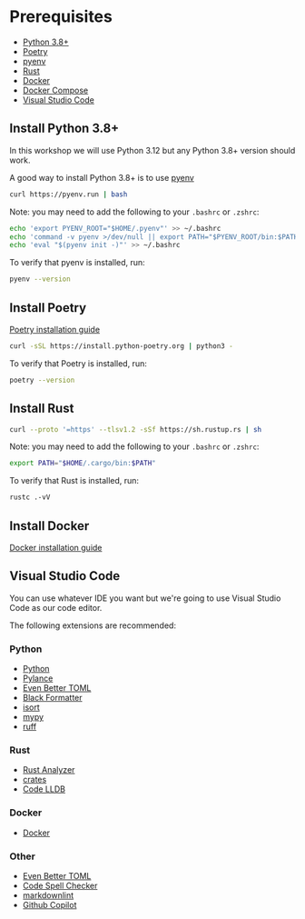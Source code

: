 # Prerequisites

- [Python 3.8+](https://www.python.org/)
- [Poetry](https://python-poetry.org/)
- [pyenv](https://github.com/pyenv/pyenv)
- [Rust](https://www.rust-lang.org/)
- [Docker](https://www.docker.com/)
- [Docker Compose](https://docs.docker.com/compose/)
- [Visual Studio Code](https://code.visualstudio.com/)

## Install Python 3.8+

In this workshop we will use Python 3.12 but any Python 3.8+ version should work.

A good way to install Python 3.8+ is to use [pyenv](https://github.com/pyenv/pyenv)

```bash
curl https://pyenv.run | bash
```

Note: you may need to add the following to your `.bashrc` or `.zshrc`:

```bash
echo 'export PYENV_ROOT="$HOME/.pyenv"' >> ~/.bashrc
echo 'command -v pyenv >/dev/null || export PATH="$PYENV_ROOT/bin:$PATH"' >> ~/.bashrc
echo 'eval "$(pyenv init -)"' >> ~/.bashrc
```

To verify that pyenv is installed, run:

```bash
pyenv --version
```

## Install Poetry

[Poetry installation guide](https://python-poetry.org/docs/#installation)

```bash
curl -sSL https://install.python-poetry.org | python3 -
```

To verify that Poetry is installed, run:

```bash
poetry --version
```

## Install Rust

```bash
curl --proto '=https' --tlsv1.2 -sSf https://sh.rustup.rs | sh
```

Note: you may need to add the following to your `.bashrc` or `.zshrc`:

```bash
export PATH="$HOME/.cargo/bin:$PATH"
```

To verify that Rust is installed, run:

```bash
rustc .-vV
```

## Install Docker

[Docker installation guide](https://docs.docker.com/get-docker/)

## Visual Studio Code

You can use whatever IDE you want but we're going to use Visual Studio Code as our code editor.

The following extensions are recommended:

### Python

- [Python](https://marketplace.visualstudio.com/items?itemName=ms-python.python)
- [Pylance](https://marketplace.visualstudio.com/items?itemName=ms-python.vscode-pylance)
- [Even Better TOML](https://marketplace.visualstudio.com/items?itemName=tamasfe.even-better-toml)
- [Black Formatter](https://marketplace.visualstudio.com/items?itemName=ms-python.black-formatter)
- [isort](https://marketplace.visualstudio.com/items?itemName=ms-python.isort)
- [mypy](https://marketplace.visualstudio.com/items?itemName=ms-python.mypy-type-checker)
- [ruff](https://marketplace.visualstudio.com/items?itemName=charliermarsh.ruff)

### Rust

- [Rust Analyzer](https://marketplace.visualstudio.com/items?itemName=rust-lang.rust-analyzer)
- [crates](https://marketplace.visualstudio.com/items?itemName=serayuzgur.crates)
- [Code LLDB](https://marketplace.visualstudio.com/items?itemName=vadimcn.vscode-lldb)

### Docker

- [Docker](https://marketplace.visualstudio.com/items?itemName=ms-azuretools.vscode-docker)

### Other

- [Even Better TOML](https://marketplace.visualstudio.com/items?itemName=tamasfe.even-better-toml)
- [Code Spell Checker](https://marketplace.visualstudio.com/items?itemName=streetsidesoftware.code-spell-checker)
- [markdownlint](https://marketplace.visualstudio.com/items?itemName=DavidAnson.vscode-markdownlint)
- [Github Copilot](https://marketplace.visualstudio.com/items?itemName=GitHub.copilot)